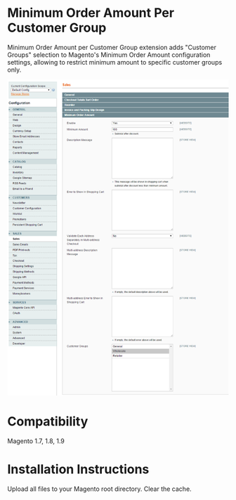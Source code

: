 # Minimum Order Amount Per Customer Group
Minimum Order Amount per Customer Group extension adds "Customer Groups" selection to Magento's Minimum Order Amount configuration settings, allowing to restrict minimum amount to specific customer groups only.

![alt tag](screenshot.png)

# Compatibility

Magento 1.7, 1.8, 1.9

# Installation Instructions

Upload all files to your Magento root directory.
Clear the cache.
